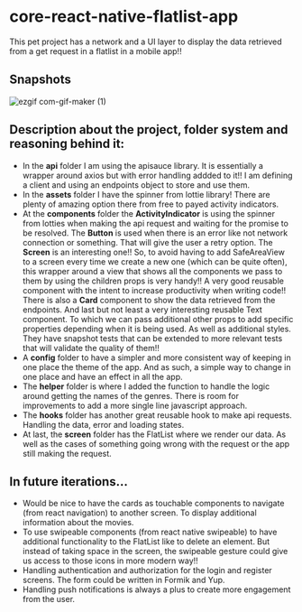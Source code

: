 # core-react-native-flatlist-app
This pet project has a network and a UI layer to display the data retrieved from a get request in a flatlist in a mobile app!!

## Snapshots
![ezgif com-gif-maker (1)](https://user-images.githubusercontent.com/7454154/94228267-7a90b280-fef4-11ea-8019-6fd13f7dce05.gif)

## Description about the project, folder system and reasoning behind it:
- In the **api** folder I am using the apisauce library. It is essentially a wrapper around axios but with error handling addded to it!! I am defining a client and using an endpoints object to store and use them.
-  In the **assets** folder I have the spinner from lottie library! There are plenty of amazing option there from free to payed activity indicators.
- At the **components** folder  the **ActivityIndicator** is using the spinner from lotties when making the api request and waiting for the promise to be resolved. The **Button** is used when there is an error like not network connection or something. That will give the user a retry option. The **Screen** is an interesting one!! So, to avoid having to add SafeAreaView to a screen every time we create a new one (which can be quite often), this wrapper around a view that shows all the components we pass to them by using the children props is very handy!! A very good reusable component with the intent to increase productivity when writing code!! There is also a **Card** component to show the data retrieved from the endpoints. And last but not least a very interesting reusable Text component. To which we can pass additional other props to add specific properties depending when it is being used. As well as additional styles. They have snapshot tests that can be extended to more relevant tests that will validate the quality of them!!
- A **config** folder to have a simpler and more consistent way of keeping in one place the theme of the app. And as such, a simple way to change in one place and have an effect in all the app.
- The **helper** folder is where I added the function to handle the logic around getting the names of the genres. There is room for improvements to add a more single line javascript approach. 
- The **hooks** folder has another great reusable hook to make api requests. Handling the data, error and loading states. 
- At last, the **screen** folder has the FlatList where we render our data. As well as the cases of something going wrong with the request or the app still making the request.

## In future iterations...
- Would be nice to have the cards as touchable components to navigate (from react navigation) to another screen. To display additional information about the movies.
- To use swipeable components (from react native swipeable) to have additional functionality to the FlatList like to delete an element. But instead of taking space in the screen, the swipeable gesture could give us access to those icons in more modern way!!
- Handling authentication and authorization for the login and register screens. The form could be written in Formik and Yup.
- Handling push notifications is always a plus to create more engagement from the user.
